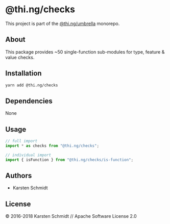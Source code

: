 # @thi.ng/checks

This project is part of the
[@thi.ng/umbrella](https://github.com/thi-ng/umbrella/) monorepo.

## About

This package provides ~50 single-function sub-modules for type, feature
& value checks.

## Installation

```bash
yarn add @thi.ng/checks
```

## Dependencies

None

## Usage

```ts
// full import
import * as checks from "@thi.ng/checks";

// individual import
import { isFunction } from "@thi.ng/checks/is-function";
```

## Authors

- Karsten Schmidt

## License

&copy; 2016-2018 Karsten Schmidt // Apache Software License 2.0
